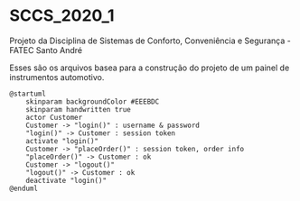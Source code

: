 # SCCS_2020_1
Projeto da Disciplina de Sistemas de Conforto, Conveniência e Segurança - FATEC Santo André

Esses são os arquivos basea para a construção do projeto de um painel de instrumentos automotivo.

```plantuml
@startuml
    skinparam backgroundColor #EEEBDC
    skinparam handwritten true
    actor Customer
    Customer -> "login()" : username & password
    "login()" -> Customer : session token
    activate "login()"
    Customer -> "placeOrder()" : session token, order info
    "placeOrder()" -> Customer : ok
    Customer -> "logout()"
    "logout()" -> Customer : ok
    deactivate "login()"
@enduml
```
